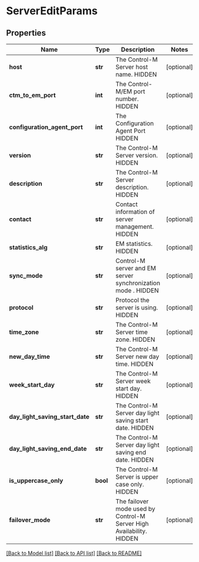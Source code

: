 # ServerEditParams

## Properties
Name | Type | Description | Notes
------------ | ------------- | ------------- | -------------
**host** | **str** | The Control-M Server host name. HIDDEN | [optional] 
**ctm_to_em_port** | **int** | The Control-M/EM port number. HIDDEN | [optional] 
**configuration_agent_port** | **int** | The Configuration Agent Port HIDDEN | [optional] 
**version** | **str** | The Control-M Server version. HIDDEN | [optional] 
**description** | **str** | The Control-M Server description. HIDDEN | [optional] 
**contact** | **str** | Contact information of server management. HIDDEN | [optional] 
**statistics_alg** | **str** | EM statistics. HIDDEN | [optional] 
**sync_mode** | **str** | Control-M server and EM server synchronization mode . HIDDEN | [optional] 
**protocol** | **str** | Protocol the server is using. HIDDEN | [optional] 
**time_zone** | **str** | The Control-M Server time zone. HIDDEN | [optional] 
**new_day_time** | **str** | The Control-M Server new day time. HIDDEN | [optional] 
**week_start_day** | **str** | The Control-M Server week start day. HIDDEN | [optional] 
**day_light_saving_start_date** | **str** | The Control-M Server day light saving start date. HIDDEN | [optional] 
**day_light_saving_end_date** | **str** | The Control-M Server day light saving end date. HIDDEN | [optional] 
**is_uppercase_only** | **bool** | The Control-M Server is upper case only. HIDDEN | [optional] 
**failover_mode** | **str** | The failover mode used by Control-M Server High Availability. HIDDEN | [optional] 

[[Back to Model list]](../README.md#documentation-for-models) [[Back to API list]](../README.md#documentation-for-api-endpoints) [[Back to README]](../README.md)

